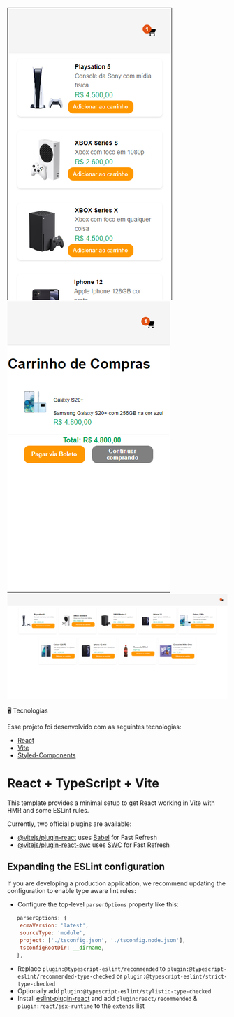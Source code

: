 ![](https://github.com/AronNascimento2/e-commerce/blob/master/src/assets/eccomerce-mobile.png)
![](https://github.com/AronNascimento2/e-commerce/blob/master/src/assets/ecommerce-mobile1.png)
![](https://github.com/AronNascimento2/e-commerce/blob/master/src/assets/ecommerce-web.png)

🖥️ Tecnologias

Esse projeto foi desenvolvido com as seguintes tecnologias:

- [React](https://reactjs.org)
- [Vite](https://vitejs.dev/)
- [Styled-Components](https://styled-components.com/)
  
# React + TypeScript + Vite

This template provides a minimal setup to get React working in Vite with HMR and some ESLint rules.

Currently, two official plugins are available:

- [@vitejs/plugin-react](https://github.com/vitejs/vite-plugin-react/blob/main/packages/plugin-react/README.md) uses [Babel](https://babeljs.io/) for Fast Refresh
- [@vitejs/plugin-react-swc](https://github.com/vitejs/vite-plugin-react-swc) uses [SWC](https://swc.rs/) for Fast Refresh

## Expanding the ESLint configuration

If you are developing a production application, we recommend updating the configuration to enable type aware lint rules:

- Configure the top-level `parserOptions` property like this:

```js
   parserOptions: {
    ecmaVersion: 'latest',
    sourceType: 'module',
    project: ['./tsconfig.json', './tsconfig.node.json'],
    tsconfigRootDir: __dirname,
   },
```

- Replace `plugin:@typescript-eslint/recommended` to `plugin:@typescript-eslint/recommended-type-checked` or `plugin:@typescript-eslint/strict-type-checked`
- Optionally add `plugin:@typescript-eslint/stylistic-type-checked`
- Install [eslint-plugin-react](https://github.com/jsx-eslint/eslint-plugin-react) and add `plugin:react/recommended` & `plugin:react/jsx-runtime` to the `extends` list
